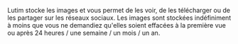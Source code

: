 Lutim stocke les images et vous permet de les voir, de les télécharger ou de les partager sur les réseaux sociaux.
Les images sont stockées indéfiniment à moins que vous ne demandiez qu'elles soient effacées à la première vue ou après 24 heures / une semaine / un mois / un an.